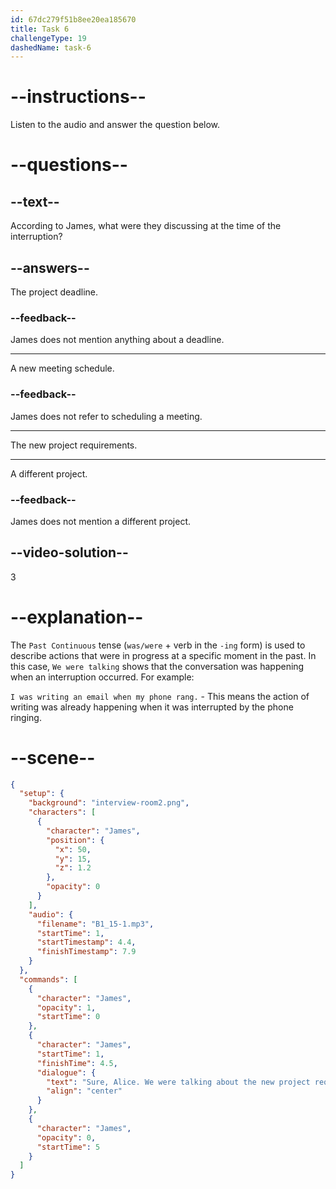 ```yaml
---
id: 67dc279f51b8ee20ea185670
title: Task 6
challengeType: 19
dashedName: task-6
---
```


<!-- (Audio) James: Sure, Alice. We were talking about the new project requirements, right? -->

# --instructions--

Listen to the audio and answer the question below.

# --questions--

## --text--

According to James, what were they discussing at the time of the interruption?

## --answers--

The project deadline.

### --feedback--

James does not mention anything about a deadline.

---

A new meeting schedule.

### --feedback--

James does not refer to scheduling a meeting.

---

The new project requirements.

---

A different project.

### --feedback--

James does not mention a different project.

## --video-solution--

3

# --explanation--

The `Past Continuous` tense (`was/were` + verb in the `-ing` form) is used to describe actions that were in progress at a specific moment in the past. In this case, `We were talking` shows that the conversation was happening when an interruption occurred. For example:

`I was writing an email when my phone rang.` - This means the action of writing was already happening when it was interrupted by the phone ringing.

# --scene--

```json
{
  "setup": {
    "background": "interview-room2.png",
    "characters": [
      {
        "character": "James",
        "position": {
          "x": 50,
          "y": 15,
          "z": 1.2
        },
        "opacity": 0
      }
    ],
    "audio": {
      "filename": "B1_15-1.mp3",
      "startTime": 1,
      "startTimestamp": 4.4,
      "finishTimestamp": 7.9
    }
  },
  "commands": [
    {
      "character": "James",
      "opacity": 1,
      "startTime": 0
    },
    {
      "character": "James",
      "startTime": 1,
      "finishTime": 4.5,
      "dialogue": {
        "text": "Sure, Alice. We were talking about the new project requirements, right?",
        "align": "center"
      }
    },
    {
      "character": "James",
      "opacity": 0,
      "startTime": 5
    }
  ]
}
```
